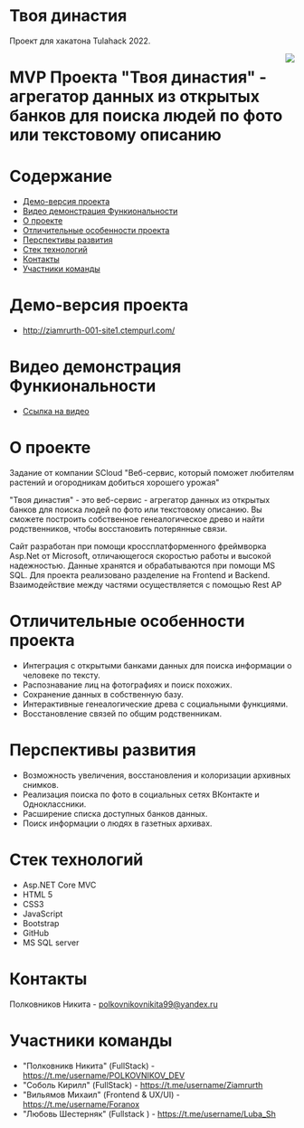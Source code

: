 # Твоя династия
Проект для хакатона Tulahack 2022.


<img src="YourDynastySite/YourDynastySite/wwwroot/img" align="right" />

# MVP Проекта "Твоя династия" - агрегатор данных из открытых банков для поиска людей по фото или текстовому описанию

# Содержание
* [Демо-версия проекта](#demo)
* [Видео демонстрация Функиональности](#videodemo)
* [О проекте](#about)
* [Отличительные особенности проекта](#special)
* [Перспективы развития](#perspectives)
* [Стек технологий](#technology-stack)
* [Контакты](#contacts)
* [Участники команды](#team-members)

# <a name="demo"></a>Демо-версия проекта
* http://ziamrurth-001-site1.ctempurl.com/

# <a name="videodemo"></a>Видео демонстрация Функиональности
* [Ссылка на видео](https://drive.google.com/)

# <a name="about"></a>О проекте
Задание от компании SCloud "Веб-сервис, который поможет любителям растений и огородникам добиться хорошего урожая"

"Твоя династия" - это веб-сервис - агрегатор данных из открытых банков для поиска людей по фото или текстовому описанию. Вы сможете построить собственное генеалогическое древо и найти родственников, чтобы восстановить потерянные связи.

Сайт разработан при помощи кроссплатформенного фреймворка Asp.Net от Microsoft, отличающегося скоростью работы и высокой надежностью. Данные хранятся и обрабатываются при помощи MS SQL. Для проекта реализовано разделение на Frontend и Backend. Взаимодействие между частями осуществляется с помощью Rest AP

# <a name="special"></a>Отличительные особенности проекта
* Интеграция с открытыми банками данных для поиска информации о человеке по тексту.
* Распознавание лиц на фотографиях и поиск похожих.
* Сохранение данных в собственную базу.
* Интерактивные генеалогические древа с социальными функциями.
* Восстановление связей по общим родственникам.

# <a name="perspectives"></a>Перспективы развития
* Возможность увеличения, восстановления и колоризации архивных снимков.
* Реализация поиска по фото в социальных сетях ВКонтакте и Одноклассники.
* Расширение списка доступных банков данных.
* Поиск информации о людях в газетных архивах.

# <a name="technology-stack"></a>Стек технологий
* Asp.NET Core MVC
* HTML 5
* CSS3
* JavaScript
* Bootstrap
* GitHub
* MS SQL server

# <a name="contacts"></a>Контакты
Полковников Никита - polkovnikovnikita99@yandex.ru

# <a name="team-members"></a>Участники команды
* "Полковникв Никита" (FullStack) - https://t.me/username/POLKOVNIKOV_DEV
* "Соболь Кирилл" (FullStack) - https://t.me/username/Ziamrurth
* "Вильямов Михаил" (Frontend & UX/UI) - https://t.me/username/Foranox
* "Любовь Шестерняк" (Fullstack ) - https://t.me/username/Luba_Sh
